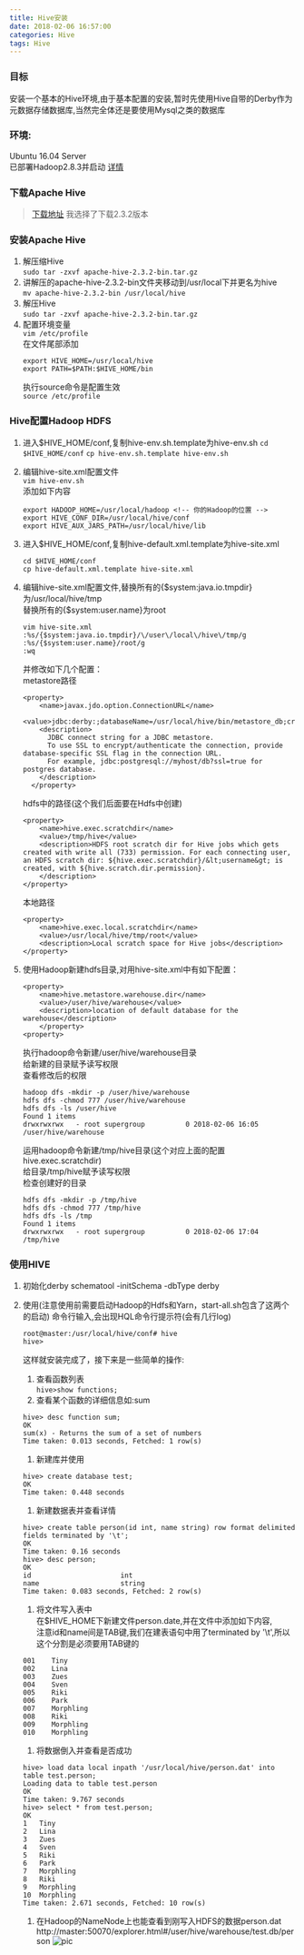 ```yaml
---
title: Hive安装
date: 2018-02-06 16:57:00
categories: Hive
tags: Hive
---
```


### 目标
安装一个基本的Hive环境,由于基本配置的安装,暂时先使用Hive自带的Derby作为元数据存储数据库,当然完全体还是要使用Mysql之类的数据库

### 环境:
Ubuntu 16.04 Server  
已部署Hadoop2.8.3并启动
[详情](http://wincher.cn)

### 下载Apache Hive
>[下载地址](http://hive.apache.org/downloads.html)
我选择了下载2.3.2版本

### 安装Apache Hive
1. 解压缩Hive  
    `sudo tar -zxvf apache-hive-2.3.2-bin.tar.gz`
1. 讲解压的apache-hive-2.3.2-bin文件夹移动到/usr/local下并更名为hive</br>
    `mv apache-hive-2.3.2-bin /usr/local/hive`
1. 解压Hive  
    `sudo tar -zxvf apache-hive-2.3.2-bin.tar.gz`
1. 配置环境变量  
    `vim /etc/profile`  
    在文件尾部添加  
    ```
    export HIVE_HOME=/usr/local/hive
    export PATH=$PATH:$HIVE_HOME/bin
    ```
    执行source命令是配置生效  
    `source /etc/profile`

### Hive配置Hadoop HDFS
1. 进入$HIVE_HOME/conf,复制hive-env.sh.template为hive-env.sh
    `cd $HIVE_HOME/conf`
    `cp hive-env.sh.template hive-env.sh`
1. 编辑hive-site.xml配置文件  
    `vim hive-env.sh`  
    添加如下内容
    ```
    export HADOOP_HOME=/usr/local/hadoop <!-- 你的Hadoop的位置 -->
    export HIVE_CONF_DIR=/usr/local/hive/conf
    export HIVE_AUX_JARS_PATH=/usr/local/hive/lib
    ```
1. 进入$HIVE_HOME/conf,复制hive-default.xml.template为hive-site.xml
    ```
    cd $HIVE_HOME/conf  
    cp hive-default.xml.template hive-site.xml
    ```
1. 编辑hive-site.xml配置文件,替换所有的{$system:java.io.tmpdir}为/usr/local/hive/tmp  
    替换所有的{$system:user.name}为root
    ```
    vim hive-site.xml
    :%s/{$system:java.io.tmpdir}/\/user\/local\/hive\/tmp/g
    :%s/{$system:user.name}/root/g
    :wq
    ```
    并修改如下几个配置：  
    metastore路径
    ```
    <property>
        <name>javax.jdo.option.ConnectionURL</name>
        <value>jdbc:derby:;databaseName=/usr/local/hive/bin/metastore_db;create=true</value>
        <description>
          JDBC connect string for a JDBC metastore.
          To use SSL to encrypt/authenticate the connection, provide database-specific SSL flag in the connection URL.
          For example, jdbc:postgresql://myhost/db?ssl=true for postgres database.
        </description>
      </property>
    ```  
    hdfs中的路径(这个我们后面要在Hdfs中创建)
    ```
    <property>
        <name>hive.exec.scratchdir</name>
        <value>/tmp/hive</value>
        <description>HDFS root scratch dir for Hive jobs which gets created with write all (733) permission. For each connecting user, an HDFS scratch dir: ${hive.exec.scratchdir}/&lt;username&gt; is created, with ${hive.scratch.dir.permission}.
        </description>
    </property>
    ```  
    本地路径
    ```
    <property>
        <name>hive.exec.local.scratchdir</name>
        <value>/usr/local/hive/tmp/root</value>
        <description>Local scratch space for Hive jobs</description>
    </property>
    ```

1. 使用Hadoop新建hdfs目录,对用hive-site.xml中有如下配置：
    ```
    <property>
        <name>hive.metastore.warehouse.dir</name>
        <value>/user/hive/warehouse</value>
        <description>location of default database for the warehouse</description>
        </property>
    <property>
    ```
    执行hadoop命令新建/user/hive/warehouse目录  
    给新建的目录赋予读写权限  
    查看修改后的权限  
    ```  
    hadoop dfs -mkdir -p /user/hive/warehouse
    hdfs dfs -chmod 777 /user/hive/warehouse
    hdfs dfs -ls /user/hive
    Found 1 items
    drwxrwxrwx   - root supergroup          0 2018-02-06 16:05 /user/hive/warehouse
    ```  
    运用hadoop命令新建/tmp/hive目录(这个对应上面的配置hive.exec.scratchdir)  
    给目录/tmp/hive赋予读写权限  
    检查创建好的目录  
    ```
    hdfs dfs -mkdir -p /tmp/hive  
    hdfs dfs -chmod 777 /tmp/hive
    hdfs dfs -ls /tmp
    Found 1 items
    drwxrwxrwx   - root supergroup          0 2018-02-06 17:04 /tmp/hive
    ```

### 使用HIVE
1. 初始化derby
    schematool -initSchema -dbType derby
1. 使用(注意使用前需要启动Hadoop的Hdfs和Yarn，start-all.sh包含了这两个的启动)
    命令行输入,会出现HQL命令行提示符(会有几行log)
    ```
    root@master:/usr/local/hive/conf# hive
    hive>
    ```
    这样就安装完成了，接下来是一些简单的操作:
    1. 查看函数列表  
    `hive>show functions;`
    1. 查看某个函数的详细信息如:sum
    ```
    hive> desc function sum;
    OK
    sum(x) - Returns the sum of a set of numbers
    Time taken: 0.013 seconds, Fetched: 1 row(s)
    ```
    1. 新建库并使用  
    ```
    hive> create database test;
    OK
    Time taken: 0.448 seconds
    ```
    1. 新建数据表并查看详情  
    ```
    hive> create table person(id int, name string) row format delimited fields terminated by '\t';
    OK
    Time taken: 0.16 seconds
    hive> desc person;
    OK
    id                  	int
    name                	string
    Time taken: 0.083 seconds, Fetched: 2 row(s)
    ```
    1. 将文件写入表中  
    在$HIVE_HOME下新建文件person.date,并在文件中添加如下内容,  
    注意id和name间是TAB键,我们在建表语句中用了terminated by '\t',所以这个分割是必须要用TAB键的

    ```
    001    Tiny
    002    Lina
    003    Zues
    004    Sven
    005    Riki
    006    Park
    007    Morphling
    008    Riki
    009    Morphling
    010    Morphling
    ```
    1. 将数据倒入并查看是否成功
    ```
    hive> load data local inpath '/usr/local/hive/person.dat' into table test.person;
    Loading data to table test.person
    OK
    Time taken: 9.767 seconds
    hive> select * from test.person;
    OK
    1	Tiny
    2	Lina
    3	Zues
    4	Sven
    5	Riki
    6	Park
    7	Morphling
    8	Riki
    9	Morphling
    10	Morphling
    Time taken: 2.671 seconds, Fetched: 10 row(s)
    ```
    1. 在Hadoop的NameNode上也能查看到刚写入HDFS的数据person.dat  
    http://master:50070/explorer.html#/user/hive/warehouse/test.db/person
    ![pic](./hive_install/ScreenShot20180206at163905.png)
